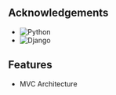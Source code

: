 
## Acknowledgements

 - ![Python](https://img.shields.io/badge/Python-3.7+-brightgreen.svg)
 - ![Django](https://img.shields.io/badge/Django-4.1+-ff69b4.svg)


## Features

- MVC Architecture

